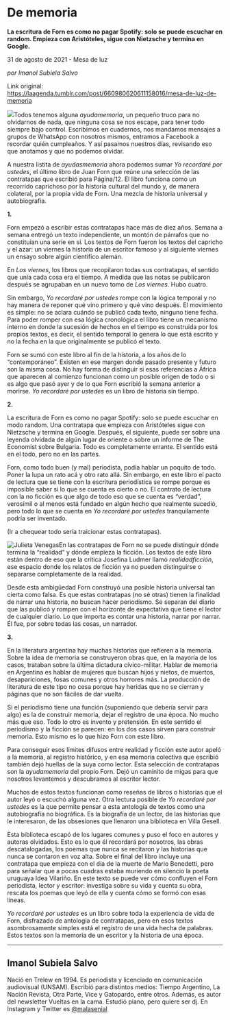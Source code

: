 # De memoria

**La escritura de Forn es como no pagar Spotify: solo se puede escuchar en random. Empieza con Aristóteles, sigue con Nietzsche y termina en Google.**

31 de agosto de 2021 - Mesa de luz

_por Imanol Subiela Salvo_

Link original: https://laagenda.tumblr.com/post/660980620611158016/mesa-de-luz-de-memoria

![](https://64.media.tumblr.com/edf66047dc5a86a5cddc72c81dcabb1f/517c463ac5809bdf-76/s500x750/38f5c63da564931ec34c90d2e7c68b421132c076.jpg)Todos tenemos alguna *ayudamemoria*, un pequeño truco para no olvidarnos de nada, que
ninguna cosa se nos escape, para tener todo siempre bajo control. Escribimos en
cuadernos, nos mandamos mensajes a grupos de WhatsApp con nosotros mismos,
entramos a Facebook a recordar quién cumpleaños. Y así pasamos nuestros días,
revisando eso que anotamos y que no podemos olvidar. 

A nuestra listita de *ayudasmemoria* ahora podemos sumar *Yo recordaré por ustedes*, el último libro de Juan Forn que reúne
una selección de las contratapas que escribió para Página/12. El libro funciona
como un recorrido caprichoso por la historia cultural del mundo y, de manera
colateral, por la propia vida de Forn. Una mezcla de historia universal y
autobiografía. 

**1.**

Forn empezó a escribir estas contratapas hace más de diez años. Semana
a semana entregó un texto independiente, un montón de párrafos que no
constituían una serie en sí. Los textos de Forn fueron los textos del capricho
y el azar: un viernes la historia de un escritor famoso y al siguiente viernes
un ensayo sobre algún científico alemán. 

En *Los
viernes*, los libros que recopilaron todas sus contratapas, el sentido que
unía cada cosa era el tiempo. A medida que las notas se publicaron después se
agrupaban en un nuevo tomo de *Los viernes*.
Hubo cuatro. 

Sin embargo, *Yo recordaré por ustedes* rompe con la lógica temporal y no hay
manera de reponer qué vino primero y qué vino después. El movimiento es simple:
no se aclara cuándo se publicó cada texto, ninguno tiene fecha. Para poder
romper con esa lógica cronológica el libro tiene un mecanismo interno en donde
la sucesión de hechos en el tiempo es construida por los propios textos, es
decir, el sentido temporal lo genera lo que está escrito y no la fecha en la
que originalmente se publicó el texto. 

Forn se sumó con este libro al fin de la
historia, a los años de lo “contemporáneo”. Existen en ese margen donde pasado
presente y futuro son la misma cosa. No hay forma de distinguir si esas
referencias a África que aparecen al comienzo funcionan como un posible origen
de todo o si es algo que pasó ayer y de lo que Forn escribió la semana anterior
a morirse. *Yo recordaré por ustedes*
es un libro de historia sin tiempo. 

**2.**

La escritura de Forn es como no pagar Spotify: solo se puede escuchar
en modo random. Una contratapa que empieza con Aristóteles sigue con Nietzsche
y termina en Google. Después, el siguiente, puede ser sobre una leyenda
olvidada de algún lugar de oriente o sobre un informe de The Economist sobre
Bulgaria. Todo es completamente errante. El sentido está en el todo, pero no en
las partes. 

Forn, como todo buen (y mal) periodista, podía
hablar un poquito de todo. Poner la lupa un rato acá y otro rato allá. Sin
embargo, en este libro el pacto de lectura que se tiene con la escritura
periodística se rompe porque es imposible saber si lo que se cuenta es cierto o
no. El contrato de lectura con la no ficción es que algo de todo eso que se
cuenta es “verdad”, verosímil o al menos está fundado en algún hecho que
realmente sucedió, pero todo lo que se cuenta en *Yo recordaré por ustedes* tranquilamente podría ser inventado. 

(Ir a chequear todo sería traicionar estas
contratapas). 

![Julieta Venegas](https://64.media.tumblr.com/39b6c68aa95d1da6b8d903fe375e624f/517c463ac5809bdf-df/s250x400/9ea1df175424ad688d1bb9eed40a08cb280b571c.jpg)En las contratapas de Forn no se puede
distinguir dónde termina la “realidad” y dónde empieza la ficción. Los textos
de este libro están dentro de eso que la crítica Josefina Ludmer llamó *realidadficción*, ese espacio donde los
relatos de ficción ya no pueden distinguirse o separarse completamente de la realidad. 

Desde esta ambigüedad Forn construyó una
posible historia universal tan cierta como falsa. Es que estas contratapas (no
sé otras) tienen la finalidad de narrar una historia, no buscan hacer
periodismo. Se separan del diario que las publicó y rompen con el horizonte de
expectativa que tiene el lector de cualquier diario. Lo que importa es contar
una historia, narrar por narrar. Él fue, por sobre todas las cosas, un
narrador. 

**3.** 

En la literatura argentina hay muchas historias que refieren a la memoria.
Sobre la idea de memoria se construyeron obras que, en la mayoría de los casos,
trataban sobre la última dictadura cívico-militar. Hablar de memoria en
Argentina es hablar de mujeres que buscan hijos y nietos, de muertos,
desapariciones, fosas comunes y otros horrores más. La producción de literatura
de este tipo no cesa porque hay heridas que no se cierran y páginas que no son
fáciles de dar vuelta. 

Si el periodismo tiene una función (suponiendo
que debería servir para algo) es la de construir memoria, dejar el registro de
una época. No mucho más que eso. Todo lo otro es invento y pretensión. En este
sentido el periodismo y la ficción se parecen: en los dos casos sirven para
construir memoria. Esto mismo es lo que hizo Forn con este libro. 

Para conseguir esos límites difusos entre
realidad y ficción este autor apeló a la memoria, al registro histórico, y en
esa memoria colectiva que escribió también dejó huellas de la suya como lector.
Esta selección de contratapas son la *ayudamemoria*
del propio Forn. Dejó un caminito de migas para que nosotros levantemos y
descubramos al escritor lector. 

Muchos de estos textos funcionan como reseñas
de libros o historias que el autor leyó o escuchó alguna vez. Otra lectura
posible de *Yo recordaré por ustedes*
es la que permite pensar a esta antología de textos como una autobiografía no
biográfica. Es la biografía de un lector, de las historias que le interesaron,
de las obsesiones que llenaron una biblioteca en Villa Gesell. 

Esta biblioteca escapó de los lugares comunes
y puso el foco en autores y autoras olvidados. Esto es lo que él recordará por
nosotros, las obras descatalogadas, los poemas que nunca se recitaron y las
historias que nunca se contaron en voz alta. Sobre el final del libro incluye
una contratapa que empieza con el día de la muerte de Mario Benedetti, pero
para señalar que a pocas cuadras estaba muriendo en silencio la poeta uruguaya
Idea Vilariño. En este texto se puede ver cómo confluyen el Forn periodista,
lector y escritor: investiga sobre su vida y cuenta su obra, rescata los poemas
que leyó de ella y cuenta cómo se formó con esas líneas. 

*Yo
recordaré por ustedes* es un libro sobre toda la
experiencia de vida de Forn, disfrazado de antología de contratapas, pero en
esos textos asombrosamente simples está el registro de una vida hecha de
palabras. Estos textos son la memoria de un escritor y la historia de una
época. 



---

Imanol Subiela Salvo
--------------------

 Nació en Trelew en 1994. Es periodista y licenciado en comunicación audiovisual (UNSAM). Escribió para distintos medios: Tiempo Argentino, La Nación Revista, Otra Parte, Vice y Gatopardo, entre otros. Además, es autor del newsletter Vueltas en la cama. Estudió piano, pero quiere ser dj. En Instagram y Twitter es [@malasenial](https://twitter.com/malasenial) 

